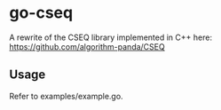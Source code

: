 # go-cseq

A rewrite of the CSEQ library implemented in C++ here:
https://github.com/algorithm-panda/CSEQ

## Usage
Refer to examples/example.go.
